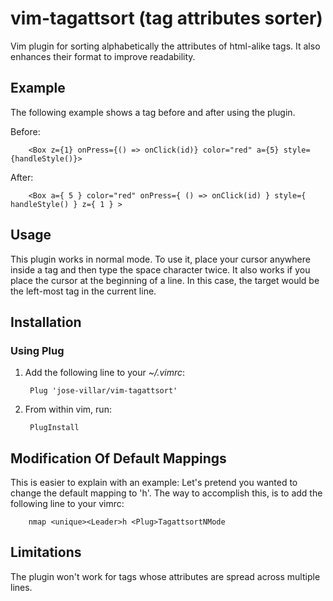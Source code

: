# vim-tagattsort (tag attributes sorter)
Vim plugin for sorting alphabetically the attributes of html-alike tags. It also enhances their format to improve readability.

## Example

The following example shows a tag before and after using the plugin.

Before:

        <Box z={1} onPress={() => onClick(id)} color="red" a={5} style={handleStyle()}>

After:

        <Box a={ 5 } color="red" onPress={ () => onClick(id) } style={ handleStyle() } z={ 1 } >


## Usage

This plugin works in normal mode. To use it, place your cursor anywhere inside a tag and then type the space character twice. It also works if you place the cursor at the beginning of a line. In this case, the target would be the left-most tag in the current line.

## Installation

### Using Plug

1. Add the following line to your *~/.vimrc*:

        Plug 'jose-villar/vim-tagattsort'

2. From within vim, run:

        PlugInstall


## Modification Of Default Mappings

This is easier to explain with an example: Let's pretend you wanted to change the default mapping to '<Leader>h'. The way to accomplish this, is to add the following line to your vimrc:

        nmap <unique><Leader>h <Plug>TagattsortNMode

## Limitations

The plugin won't work for tags whose attributes are spread across multiple lines.
